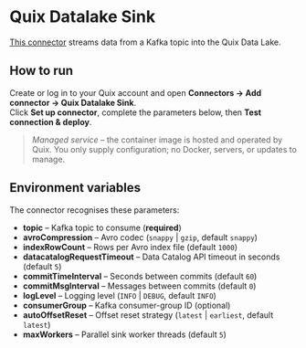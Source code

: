 # Quix Datalake Sink

[This connector](https://github.com/quixio/quix-samples) streams data from a Kafka topic into the Quix Data Lake.

## How to run

Create or log in to your Quix account and open **Connectors → Add connector → Quix Datalake Sink**.  
Click **Set up connector**, complete the parameters below, then **Test connection & deploy**.

> *Managed service* – the container image is hosted and operated by Quix. You only supply configuration; no Docker, servers, or updates to manage.

## Environment variables

The connector recognises these parameters:

- **topic** – Kafka topic to consume (**required**)
- **avroCompression** – Avro codec (`snappy` | `gzip`, default `snappy`)
- **indexRowCount** – Rows per Avro index file (default `1000`)
- **datacatalogRequestTimeout** – Data Catalog API timeout in seconds (default `5`)
- **commitTimeInterval** – Seconds between commits (default `60`)
- **commitMsgInterval** – Messages between commits (default `0`)
- **logLevel** – Logging level (`INFO` | `DEBUG`, default `INFO`)
- **consumerGroup** – Kafka consumer-group ID (optional)
- **autoOffsetReset** – Offset reset strategy (`latest` | `earliest`, default `latest`)
- **maxWorkers** – Parallel sink worker threads (default `5`)
